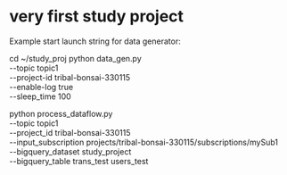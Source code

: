 # very first study project
Example start launch string for data generator:

cd ~/study_proj
python data_gen.py \
--topic topic1 \
--project-id tribal-bonsai-330115 \
--enable-log true \
--sleep_time 100

python process_dataflow.py \
--topic topic1 \
--project_id tribal-bonsai-330115 \
--input_subscription projects/tribal-bonsai-330115/subscriptions/mySub1 \
--bigquery_dataset study_project \
--bigquery_table trans_test users_test
